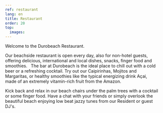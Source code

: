 ```yaml
---
ref: restaurant
lang: en
title: Restaurant
order: 20
top:
  images:
---
```

Welcome to the Durobeach Restaurant.

Our beachside restaurant is open every day, also for non-hotel guests, offering delicious, international and local dishes, snacks, finger food and smoothies.
 
The bar at Durobeach is the ideal place to chill out with a cold beer or a refreshing cocktail. Try out our Caipirinhas, Mojitos and Margaritas, or healthy smoothies like the typical energizing drink Açai, made of an extremely vitamin-rich fruit from the Amazon.

Kick back and relax in our beach chairs under the palm trees with a cocktail or some finger food. Have a chat with your friends or simply overlook the beautiful beach enjoying low beat jazzy tunes from our Resident or guest DJ's. 
